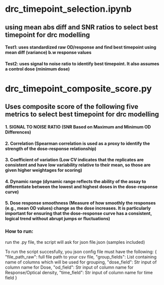 # drc_timepoint_selection.ipynb
## using mean abs diff and SNR ratios to select best timepoint for drc modelling
#### Test1: uses standardized raw OD/response and find best timepoint using mean diff (variance) b.w response values
#### Test2: uses signal to noise ratio to identify best timepoint. It also assumes a control dose (minimum dose)


# drc_timepoint_composite_score.py
## Uses composite score of the following five metrics to select best timepoint for drc modelling
#### 1. SIGNAL TO NOISE RATIO (SNR Based on Maximum and Minimum OD Differences)
#### 2. Correlation (Spearman correlation is used as a proxy to identify the strength of the dose-response relationship)
#### 3. Coefficient of variation (Low CV indicates that the replicates are consistent and have low variability relative to their mean, so those are given higher weightages for scoring)
#### 4. Dynamic range (dynamic range reflects the ability of the assay to differentiate between the lowest and highest doses in the dose-response curve)
#### 5. Dose response smoothness (Measure of how smoothly the responses (e.g., mean OD values) change as the dose increases. It is particularly important for ensuring that the dose-response curve has a consistent, logical trend without abrupt jumps or fluctuations)

### How to run:
run the .py file, the script will ask for json file.json (samples included)

To run the script succesfully, you json config file must have the following:
{
    "file_path_raw": full file path to your csv file,
    "group_fields": List containing name of columns which will be used for grouping,
    "dose_field": Str input of column name for Dose,
    "od_field": Str input of column name for Response/Optical density,
    "time_field": Str input of column name for time field
  }